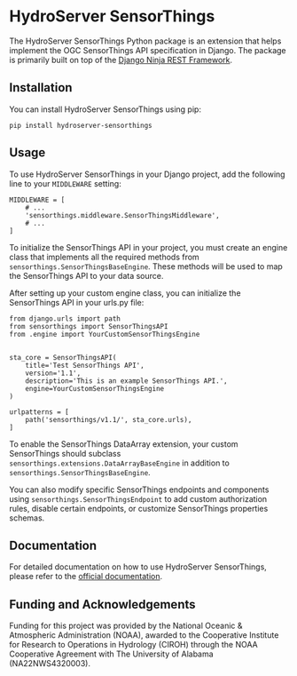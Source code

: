 # HydroServer SensorThings

The HydroServer SensorThings Python package is an extension that helps implement the OGC SensorThings API specification in Django. The package is primarily built on top of the  [Django Ninja REST Framework](https://github.com/vitalik/django-ninja).

## Installation

You can install HydroServer SensorThings using pip:

```
pip install hydroserver-sensorthings
```

## Usage

To use HydroServer SensorThings in your Django project, add the following line to your `MIDDLEWARE` setting:

```
MIDDLEWARE = [
	# ...
	'sensorthings.middleware.SensorThingsMiddleware',
	# ...
]
```

To initialize the SensorThings API in your project, you must create an engine class that implements all the required methods from `sensorthings.SensorThingsBaseEngine`. These methods will be used to map the SensorThings API to your data source.

After setting up your custom engine class, you can initialize the SensorThings API in your urls.py file:

```
from django.urls import path
from sensorthings import SensorThingsAPI
from .engine import YourCustomSensorThingsEngine


sta_core = SensorThingsAPI(
    title='Test SensorThings API',
    version='1.1',
    description='This is an example SensorThings API.',
    engine=YourCustomSensorThingsEngine
)

urlpatterns = [
    path('sensorthings/v1.1/', sta_core.urls),
]
```

To enable the SensorThings DataArray extension, your custom SensorThings should subclass `sensorthings.extensions.DataArrayBaseEngine` in addition to `sensorthings.SensorThingsBaseEngine`.

You can also modify specific SensorThings endpoints and components using `sensorthings.SensorThingsEndpoint` to add custom authorization rules, disable certain endpoints, or customize SensorThings properties schemas.

## Documentation

For detailed documentation on how to use HydroServer SensorThings, please refer to the [official documentation](https://hydroserver2.github.io/hydroserver-sensorthings/).

## Funding and Acknowledgements

Funding for this project was provided by the National Oceanic & Atmospheric Administration (NOAA), awarded to the Cooperative Institute for Research to Operations in Hydrology (CIROH) through the NOAA Cooperative Agreement with The University of Alabama (NA22NWS4320003).

